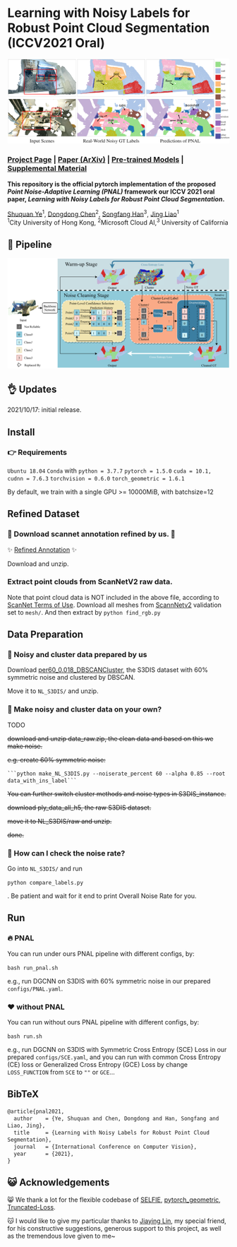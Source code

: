 # Learning with Noisy Labels for Robust Point Cloud Segmentation (ICCV2021 Oral)

![](imgs/fig1.png)



### [Project Page](https://shuquanye.com/PNAL_website/) | [Paper (ArXiv)](https://arxiv.org/abs/2107.14230) | [Pre-trained Models]() | [Supplemental Material]()



**This repository is the official pytorch implementation of the proposed *Point Noise-Adaptive Learning (PNAL)* framework our ICCV 2021 oral paper, *Learning with Noisy Labels for Robust Point Cloud Segmentation*.**

[Shuquan Ye](https://shuquanye.com/)<sup>1</sup>,
[Dongdong Chen](https://www.dongdongchen.bid/)<sup>2</sup>,
[Songfang Han](http://hansf.me/)<sup>3</sup>,
[Jing Liao](https://liaojing.github.io/html/)<sup>1</sup> <br>
<sup>1</sup>City University of Hong Kong, <sup>2</sup>Microsoft Cloud AI,<sup>3</sup> University of California

## :star2: Pipeline
![](imgs/pipeline.png)


## :ok_hand: Updates 

2021/10/17: initial release.

## Install

### :point_right: Requirements

`Ubuntu 18.04`
`Conda` with `python = 3.7.7`
`pytorch = 1.5.0`
`cuda = 10.1, cudnn = 7.6.3`
`torchvision = 0.6.0`
`torch_geometric = 1.6.1`

By default, we train with a single GPU >= 10000MiB, with batchsize=12


## Refined Dataset

### :star2: Download scannet annotation refined by us. :star2:

:sparkles: [Refined Annotation](https://portland-my.sharepoint.com/:u:/g/personal/shuquanye2-c_my_cityu_edu_hk/EbG34VF22klAt1f5PK-0w10BC_8A8puqs89q9ASvaEN5Qw?e=kqcvly) :sparkles:

Download and unzip.

### Extract point clouds from ScanNetV2 raw data. 

Note that point cloud data is NOT included in the above file, according to [ScanNet Terms of Use](chrome-extension://oemmndcbldboiebfnladdacbdfmadadm/http://kaldir.vc.in.tum.de/scannet/ScanNet_TOS.pdf).
Download all meshes from [ScannNetv2](http://www.scan-net.org/changelog#scannet-v2-2018-06-11) validation set to `mesh/`.
And then extract by
``` python find_rgb.py ```

## Data Preparation

### :clap: Noisy and cluster data prepared by us 

Download [per60_0.018_DBSCANCluster](https://portland-my.sharepoint.com/:u:/g/personal/shuquanye2-c_my_cityu_edu_hk/EXGIfevK69xNo7QNXedClBIBMNzcb6TelxiTvbQUIv23Eg?e=OlsOHu), the S3DIS dataset with 60% symmetric noise and clustered by DBSCAN.

Move it to `NL_S3DIS/` and unzip.

### :walking: Make noisy and cluster data on your own? 

TODO

~~download and unzip data_raw.zip, the clean data and based on this we make noise.~~

~~e.g. create 60% symmetric noise:~~

```
​```python make_NL_S3DIS.py --noiserate_percent 60 --alpha 0.85 --root data_with_ins_label```
```

~~You can further switch cluster methods and noise types in S3DIS_instance.~~

~~download ply_data_all_h5, the raw S3DIS dataset.~~

~~move it to NL_S3DIS/raw and unzip.~~

~~done.~~


### :punch: How can I check the noise rate?

Go into `NL_S3DIS/` and run

``` python compare_labels.py ```

. Be patient and wait for it end to print Overall Noise Rate for you.

## Run

### :fire: PNAL 

You can run under ours PNAL pipeline with different configs, by:

```bash run_pnal.sh```

e.g., run DGCNN on S3DIS with 60% symmetric noise in our prepared `configs/PNAL.yaml`.

### :heart: without PNAL 

You can run without ours PNAL pipeline with different configs, by:

```bash run.sh```

e.g., run DGCNN on S3DIS with Symmetric Cross Entropy (SCE) Loss in our prepared `configs/SCE.yaml`, and
you can run with common Cross Entropy (CE) loss or Generalized Cross Entropy (GCE) Loss by change `LOSS_FUNCTION` from `SCE` to `""` or `GCE`...


## BibTeX
```
@article{pnal2021,
  author    = {Ye, Shuquan and Chen, Dongdong and Han, Songfang and Liao, Jing},
  title     = {Learning with Noisy Labels for Robust Point Cloud Segmentation},
  journal   = {International Conference on Computer Vision},
  year      = {2021},
}
```


## :smiley_cat: Acknowledgements 

:smile_cat: We thank a lot for the flexible codebase of [SELFIE](https://github.com/kaist-dmlab/SELFIE/blob/master/SELFIE/algorithm/selfie.py), [pytorch_geometric](https://github.com/rusty1s/pytorch_geometric/blob/master/examples/dgcnn_segmentation.py), [Truncated-Loss](https://github.com/AlanChou/Truncated-Loss/blob/master/TruncatedLoss.py).

:kissing_cat: I would like to give my particular thanks to [Jiaying Lin](https://jiaying.link/), my special friend, for his constructive suggestions, generous support to this project, as well as the tremendous love given to me~
